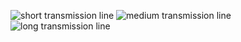 ![short transmission line](https://github.com/AnilSAski/M1_Transmission_line_parameters/blob/main/6_ImagesAndVideos/What-is-Short-Transmission-Line.png)
![medium transmission line](https://github.com/AnilSAski/M1_Transmission_line_parameters/blob/main/6_ImagesAndVideos/What-is-Medium-Transmission-Line.png)
![long transmission line](https://github.com/AnilSAski/M1_Transmission_line_parameters/blob/main/6_ImagesAndVideos/What-is-Long-Transmission-Line.png)
